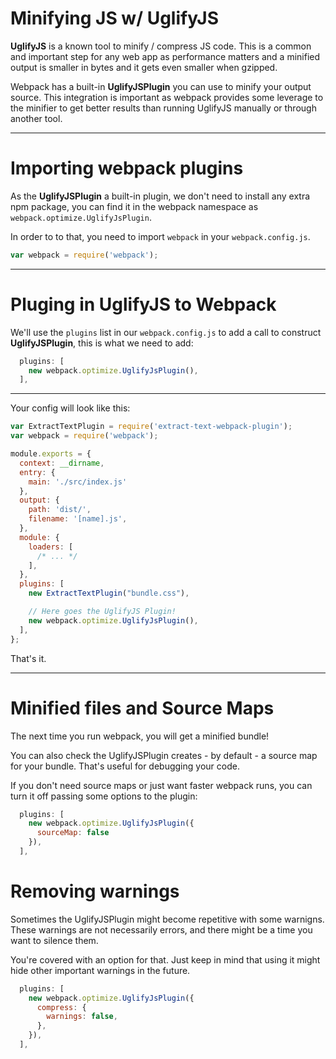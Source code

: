 # Minifying JS w/ UglifyJS

__UglifyJS__ is a known tool to minify / compress JS code. This is a common and important step for any web app as performance matters and a minified output is smaller in bytes and it gets even smaller when gzipped.

Webpack has a built-in __UglifyJSPlugin__ you can use to minify your output source. This integration is important as webpack provides some leverage to the minifier to get better results than running UglifyJS manually or through another tool.

---

# Importing webpack plugins

As the __UglifyJSPlugin__ a built-in plugin, we don't need to install any extra npm package, you can find it in the webpack namespace as `webpack.optimize.UglifyJsPlugin`.

In order to to that, you need to import `webpack` in your `webpack.config.js`.

```js
var webpack = require('webpack');
```

---

# Pluging in UglifyJS to Webpack

We'll use the `plugins` list in our `webpack.config.js` to add a call to construct __UglifyJSPlugin__, this is what we need to add:

```js
  plugins: [
    new webpack.optimize.UglifyJsPlugin(),
  ],
```

---

Your config will look like this:

```js
var ExtractTextPlugin = require('extract-text-webpack-plugin');
var webpack = require('webpack');

module.exports = {
  context: __dirname,
  entry: {
    main: './src/index.js'
  },
  output: {
    path: 'dist/',
    filename: '[name].js',
  },
  module: {
    loaders: [
      /* ... */
    ],
  },
  plugins: [
    new ExtractTextPlugin("bundle.css"),

    // Here goes the UglifyJS Plugin!
    new webpack.optimize.UglifyJsPlugin(),
  ],
};
```

That's it.

---

# Minified files and Source Maps

The next time you run webpack, you will get a minified bundle!

You can also check the UglifyJSPlugin creates - by default - a source map for your bundle. That's useful for debugging your code.

If you don't need source maps or just want faster webpack runs, you can turn it off passing some options to the plugin:

```js
  plugins: [
    new webpack.optimize.UglifyJsPlugin({
      sourceMap: false
    }),
  ],
```

# Removing warnings

Sometimes the UglifyJSPlugin might become repetitive with some warnigns. These warnings
are not necessarily errors, and there might be a time you want to silence them.

You're covered with an option for that. Just keep in mind that using it might hide other important warnings in the future.

```js
  plugins: [
    new webpack.optimize.UglifyJsPlugin({
      compress: {
        warnings: false,
      },
    }),
  ],
```
